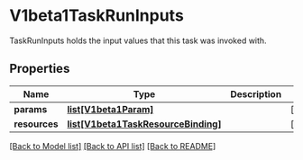 # V1beta1TaskRunInputs

TaskRunInputs holds the input values that this task was invoked with.
## Properties
Name | Type | Description | Notes
------------ | ------------- | ------------- | -------------
**params** | [**list[V1beta1Param]**](V1beta1Param.md) |  | [optional] 
**resources** | [**list[V1beta1TaskResourceBinding]**](V1beta1TaskResourceBinding.md) |  | [optional] 

[[Back to Model list]](../README.md#documentation-for-models) [[Back to API list]](../README.md#documentation-for-api-endpoints) [[Back to README]](../README.md)


